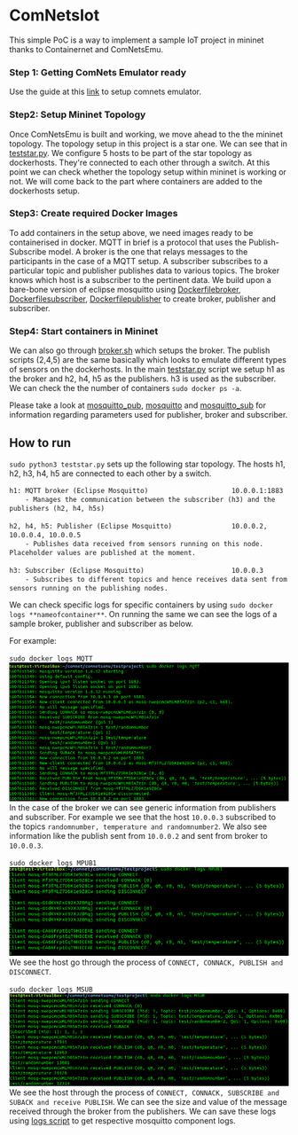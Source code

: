 # ComNetsIot
This simple PoC is a way to implement a sample IoT project in mininet thanks to Containernet and ComNetsEmu.


### Step 1: Getting ComNets Emulator ready
  Use the guide at this [link](https://git.comnets.net/public-repo/comnetsemu) to setup comnets emulator.

### Step2: Setup Mininet Topology
  Once ComNetsEmu is built and working, we move ahead to the the mininet topology. The topology setup in this project is a star one. We can see that in [teststar.py](https://github.com/Nibamot/ComNetsIot/blob/master/teststar.py). We configure 5 hosts to be part of the star topology as  dockerhosts. They're connected to each other through a switch. At this point we can check whether the topology setup within mininet is working or not. We will come back to the part where containers are added to the dockerhosts setup.

### Step3: Create required Docker Images
  To add containers in the setup above, we need images ready to be containerised in docker. MQTT in brief is a protocol that uses the Publish-Subscribe model. A broker is the one that relays messages to the participants in the case of a MQTT setup. A subscriber subscribes to a particular topic and publisher publishes data to various topics. The broker knows which host is a subscriber to the pertinent data. We build upon a bare-bone version of eclipse mosquitto using [Dockerfilebroker](https://github.com/Nibamot/ComNetsIot/blob/master/Dockerfilebroker), [Dockerfilesubscriber](https://github.com/Nibamot/ComNetsIot/blob/master/Dockerfilesubscriber), [Dockerfilepublisher](https://github.com/Nibamot/ComNetsIot/blob/master/Dockerfilepublisher) to create broker, publisher and subscriber.


### Step4: Start containers in Mininet
  We can also go through [broker.sh](https://github.com/Nibamot/ComNetsIot/blob/master/broker.sh) which setups the broker. The publish scripts (2,4,5) are the same basically which looks to emulate different types of sensors on the dockerhosts.
  In the main [teststar.py](https://github.com/Nibamot/ComNetsIot/blob/master/teststar.py) script we setup h1 as the broker and h2, h4, h5 as the publishers. h3 is used as the subscriber.
  We can check the the number of containers `sudo docker ps -a`.   


  Please take a look at [mosquitto_pub](https://mosquitto.org/man/mosquitto_pub-1.html), [mosquitto](https://mosquitto.org/man/mosquitto-8.html) and [mosquitto_sub](https://mosquitto.org/man/mosquitto_sub-1.html) for information regarding parameters used for  publisher, broker and subscriber.  


## How to run
`sudo python3 teststar.py` sets up the following star topology. The hosts h1, h2, h3, h4, h5 are connected to each other by a switch.

```text
h1: MQTT broker (Eclipse Mosquitto)                     10.0.0.1:1883        
    - Manages the communication between the subscriber (h3) and the publishers (h2, h4, h5s)

h2, h4, h5: Publisher (Eclipse Mosquitto)               10.0.0.2, 10.0.0.4, 10.0.0.5     
    - Publishes data received from sensors running on this node. Placeholder values are published at the moment.

h3: Subscriber (Eclipse Mosquitto)                      10.0.0.3
    - Subscribes to different topics and hence receives data sent from sensors running on the publishing nodes.
```


We can check specific logs for specific containers by using `sudo docker logs **nameofcontainer**`.
On running the same we can see the logs of a sample broker, publisher and subscriber as below.

For example:

`sudo docker logs MQTT`
![image](img/broker.png )
In the case of the broker we can see generic information from publishers and subscriber. For example we see that the host `10.0.0.3` subscribed to the topics `randomnumber, temperature and randomnumber2`. We also see information like the publish sent from `10.0.0.2` and sent from broker to `10.0.0.3`.   

`sudo docker logs MPUB1`
![image](img/pub1.png )
We see the host go through the process of `CONNECT, CONNACK, PUBLISH and DISCONNECT`.

`sudo docker logs MSUB`
![image](img/sub.png )
We see the host through the process of `CONNECT, CONNACK, SUBSCRIBE and SUBACK and receive PUBLISH`. We can see the size and value of the message received through the broker from the publishers.
We can save these logs using [logs script](https://github.com/Nibamot/ComNetsIot/blob/master/logs.sh) to get respective mosquitto component logs.
